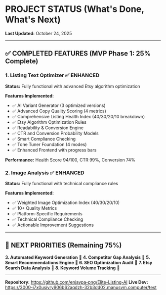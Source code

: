 # PROJECT STATUS (What's Done, What's Next)

**Last Updated:** October 24, 2025

---

## ✅ COMPLETED FEATURES (MVP Phase 1: 25% Complete)

### 1. **Listing Text Optimizer** ✅ ENHANCED
**Status:** Fully functional with advanced Etsy algorithm optimization

**Features Implemented:**
- ✅ AI Variant Generator (3 optimized versions)
- ✅ Advanced Copy Quality Scoring (4 metrics)
- ✅ Comprehensive Listing Health Index (40/30/20/10 breakdown)
- ✅ Etsy Algorithm Optimization Rules
- ✅ Readability & Conversion Engine
- ✅ CTR and Conversion Probability Models
- ✅ Smart Compliance Checking
- ✅ Tone Tuner Foundation (4 modes)
- ✅ Enhanced Frontend with progress bars

**Performance:** Health Score 94/100, CTR 99%, Conversion 74%

### 2. **Image Analysis** ✅ ENHANCED
**Status:** Fully functional with technical compliance rules

**Features Implemented:**
- ✅ Weighted Image Optimization Index (40/30/20/10)
- ✅ 10+ Quality Metrics
- ✅ Platform-Specific Requirements
- ✅ Technical Compliance Checking
- ✅ Actionable Improvement Suggestions

---

## 🎯 NEXT PRIORITIES (Remaining 75%)

**3. Automated Keyword Generation** 🔴
**4. Competitor Gap Analysis** 🔴
**5. Smart Recommendations Engine** 🔴
**6. SEO Optimization Audit** 🔴
**7. Etsy Search Data Analysis** 🔴
**8. Keyword Volume Tracking** 🔴

---

**Repository:** https://github.com/enjaypa-png/Elite-Listing-AI
**Live Dev:** https://3000-i7x0usiyry906b62aqdzh-32b3dd02.manusvm.computer/test
